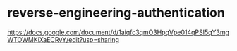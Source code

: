 # reverse-engineering-authentication

https://docs.google.com/document/d/1aiqfc3qmO3HpqVpe014qPSI5qY3mgWTOWMKiXaECRvY/edit?usp=sharing
